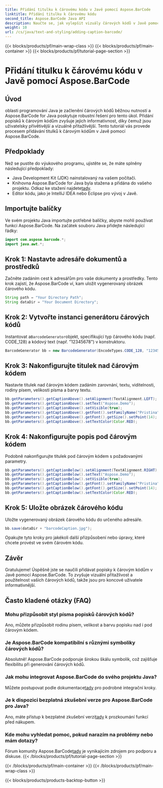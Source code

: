 ```yaml
---
title: Přidání titulku k čárovému kódu v Javě pomocí Aspose.BarCode
linktitle: Přidání titulku k čárovému kódu
second_title: Aspose.BarCode Java API
description: Naučte se, jak vylepšit vizuály čárových kódů v Javě pomocí Aspose.BarCode. Přidejte titulky bez námahy pro lepší uživatelský zážitek.
weight: 10
url: /cs/java/text-and-styling/adding-caption-barcode/
---
```


{{< blocks/products/pf/main-wrap-class >}}
{{< blocks/products/pf/main-container >}}
{{< blocks/products/pf/tutorial-page-section >}}

# Přidání titulku k čárovému kódu v Javě pomocí Aspose.BarCode


## Úvod

oblasti programování Java je začlenění čárových kódů běžnou nutností a Aspose.BarCode for Java poskytuje robustní řešení pro tento úkol. Přidání popisků k čárovým kódům zvyšuje jejich informativnost, díky čemuž jsou uživatelsky přívětivější a vizuálně přitažlivější. Tento tutoriál vás provede procesem přidávání titulků k čárovým kódům v Javě pomocí Aspose.BarCode.

## Předpoklady

Než se pustíte do výukového programu, ujistěte se, že máte splněny následující předpoklady:

- Java Development Kit (JDK) nainstalovaný na vašem počítači.
-  Knihovna Aspose.BarCode for Java byla stažena a přidána do vašeho projektu. Odkaz ke stažení najdete[tady](https://releases.aspose.com/barcode/java/).
- Editor kódu, jako je IntelliJ IDEA nebo Eclipse pro vývoj v Javě.

## Importujte balíčky

Ve svém projektu Java importujte potřebné balíčky, abyste mohli používat funkci Aspose.BarCode. Na začátek souboru Java přidejte následující řádky:

```java
import com.aspose.barcode.*;
import java.awt.*;
```

## Krok 1: Nastavte adresáře dokumentů a prostředků

Začněte zadáním cest k adresářům pro vaše dokumenty a prostředky. Tento krok zajistí, že Aspose.BarCode ví, kam uložit vygenerovaný obrázek čárového kódu. 

```java
String path = "Your Directory Path";
String dataDir = "Your Document Directory";
```

## Krok 2: Vytvořte instanci generátoru čárových kódů

 Instantovat a`BarcodeGenerator`objekt, specifikující typ čárového kódu (např. CODE_128) a kódový text (např. "12345678") v konstruktoru.

```java
BarcodeGenerator bb = new BarcodeGenerator(EncodeTypes.CODE_128, "12345678");
```

## Krok 3: Nakonfigurujte titulek nad čárovým kódem

Nastavte titulek nad čárovým kódem zadáním zarovnání, textu, viditelnosti, rodiny písem, velikosti písma a barvy textu.

```java
bb.getParameters().getCaptionAbove().setAlignment(TextAlignment.LEFT);
bb.getParameters().getCaptionAbove().setText("Aspose.Demo");
bb.getParameters().getCaptionAbove().setVisible(true);
bb.getParameters().getCaptionAbove().getFont().setFamilyName("Pristina");
bb.getParameters().getCaptionAbove().getFont().getSize().setPoint(14);
bb.getParameters().getCaptionAbove().setTextColor(Color.RED);
```

## Krok 4: Nakonfigurujte popis pod čárovým kódem

Podobně nakonfigurujte titulek pod čárovým kódem s požadovanými parametry.

```java
bb.getParameters().getCaptionBelow().setAlignment(TextAlignment.RIGHT);
bb.getParameters().getCaptionBelow().setText("Aspose.Demo");
bb.getParameters().getCaptionBelow().setVisible(true);
bb.getParameters().getCaptionBelow().getFont().setFamilyName("Pristina");
bb.getParameters().getCaptionBelow().getFont().getSize().setPoint(14);
bb.getParameters().getCaptionBelow().setTextColor(Color.RED);
```

## Krok 5: Uložte obrázek čárového kódu

Uložte vygenerovaný obrázek čárového kódu do určeného adresáře.

```java
bb.save(dataDir + "barcodeCaption.jpg");
```

Opakujte tyto kroky pro jakékoli další přizpůsobení nebo úpravy, které chcete provést ve svém čárovém kódu.

## Závěr

Gratulujeme! Úspěšně jste se naučili přidávat popisky k čárovým kódům v Javě pomocí Aspose.BarCode. To zvyšuje vizuální přitažlivost a použitelnost vašich čárových kódů, takže jsou pro koncové uživatele informativnější.

## Často kladené otázky (FAQ)

### Mohu přizpůsobit styl písma popisků čárových kódů?
Ano, můžete přizpůsobit rodinu písem, velikost a barvu popisku nad i pod čárovým kódem.

### Je Aspose.BarCode kompatibilní s různými symboliky čárových kódů?
Absolutně! Aspose.BarCode podporuje širokou škálu symbolik, což zajišťuje flexibilitu při generování čárových kódů.

### Jak mohu integrovat Aspose.BarCode do svého projektu Java?
 Můžete postupovat podle dokumentace[tady](https://reference.aspose.com/barcode/java/) pro podrobné integrační kroky.

### Je k dispozici bezplatná zkušební verze pro Aspose.BarCode pro Java?
 Ano, máte přístup k bezplatné zkušební verzi[tady](https://releases.aspose.com/) k prozkoumání funkcí před nákupem.

### Kde mohu vyhledat pomoc, pokud narazím na problémy nebo mám dotazy?
 Fórum komunity Aspose.BarCode[tady](https://forum.aspose.com/c/barcode/13) je vynikajícím zdrojem pro podporu a diskuse.
{{< /blocks/products/pf/tutorial-page-section >}}

{{< /blocks/products/pf/main-container >}}
{{< /blocks/products/pf/main-wrap-class >}}

{{< blocks/products/products-backtop-button >}}
